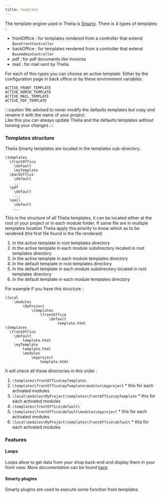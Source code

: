 ```yaml
---
title: Template
---
```


The template engine used in Thelia is [Smarty](https://smarty-php.github.io/smarty/).
There is 4 types of templates :
- frontOffice : for templates rendered from a controller that extend `BaseFrontController`
- backOffice : for templates rendered from a controller that extend `BaseAdminController`
- pdf : for pdf documents like invoices
- mail : for mail sent by Thelia

For each of this types you can choose an active template. Either by the configuration page in back office or by these environment variables:
```
ACTIVE_FRONT_TEMPLATE    
ACTIVE_ADMIN_TEMPLATE    
ACTIVE_MAIL_TEMPLATE   
ACTIVE_PDF_TEMPLATE   
``` 
:::caution
We advised to never modify the defaults templates but copy and rename it with the name of your project.    
Like this you can always update Thelia and the defaults templates without loosing your changes
:::

### Templates structure

Thelia Smarty templates are located in the templates sub-directory.

```
\templates
  \frontOffice
    \default
    \myTemplate
  \backOffice
    \default
    ...  
  \pdf
    \default
    ...  
  \mail
    \default
    ...
```

This is the structure of all Thelia templates, it can be located either at the root of your project or in each module folder.
If same file are in multiple templates location Thelia apply this priority to know which as to be rendered (the first file found is the file rendered)
1. In the active template in root templates directory
2. In the active template in each module subdirectory located in root templates directory
3. In the active template in each module templates directory
4. In the default template in root templates directory
5. In the default template in each module subdirectory located in root templates directory
6. In the default template in each module templates directory

For example if you have this structure :
```
\local
    \modules
        \MyProject
            \templates
                \frontOffice
                    \default
                        template.html
\templates
  \frontOffice
    \default
        template.html
    \myTemplate
        template.html
        \modules
            \myproject
                template.html
```

It will check all these directories in this order :
1. `\templates\frontOffice\myTemplate\`
2. `\templates\frontOffice\myTemplate\modules\myproject` * this for each activated modules
3. `\local\modules\MyProject\templates\frontOffice\myTemplate` * this for each activated modules
4. `\templates\frontOffice\default\`
5. `\templates\frontOffice\default\modules\myproject` * this for each activated modules
6. `\local\modules\MyProject\templates\frontOffice\default` * this for each activated modules

### Features

#### Loops

Loops allow to get data from your shop back-end and display them in your front view. More documentation can be found [here](../loops).

#### Smarty plugins

Smarty plugins are used to execute some function from templates